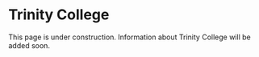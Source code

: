 # Trinity College

This page is under construction. Information about Trinity College will be added soon.


